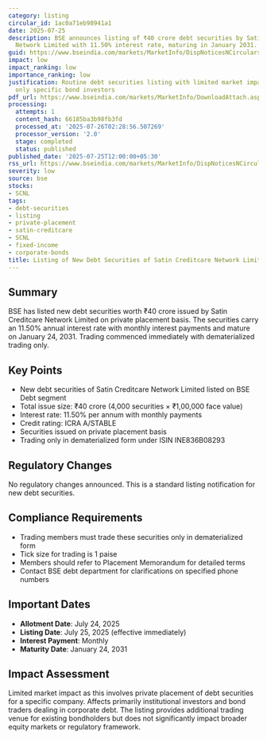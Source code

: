 ```yaml
---
category: listing
circular_id: 1ac0a71eb98941a1
date: 2025-07-25
description: BSE announces listing of ₹40 crore debt securities by Satin Creditcare
  Network Limited with 11.50% interest rate, maturing in January 2031.
guid: https://www.bseindia.com/markets/MarketInfo/DispNoticesNCirculars.aspx?Noticeid={78E99894-FBB7-4E23-A267-3FCA09D3D053}&noticeno=20250725-29&dt=07/25/2025&icount=29&totcount=69&flag=0
impact: low
impact_ranking: low
importance_ranking: low
justification: Routine debt securities listing with limited market impact, affecting
  only specific bond investors
pdf_url: https://www.bseindia.com/markets/MarketInfo/DownloadAttach.aspx?id=20250725-29&attachedId=
processing:
  attempts: 1
  content_hash: 66185ba3b98fb3fd
  processed_at: '2025-07-26T02:28:56.507269'
  processor_version: '2.0'
  stage: completed
  status: published
published_date: '2025-07-25T12:00:00+05:30'
rss_url: https://www.bseindia.com/markets/MarketInfo/DispNoticesNCirculars.aspx?Noticeid={78E99894-FBB7-4E23-A267-3FCA09D3D053}&noticeno=20250725-29&dt=07/25/2025&icount=29&totcount=69&flag=0
severity: low
source: bse
stocks:
- SCNL
tags:
- debt-securities
- listing
- private-placement
- satin-creditcare
- SCNL
- fixed-income
- corporate-bonds
title: Listing of New Debt Securities of Satin Creditcare Network Limited
---
```


## Summary

BSE has listed new debt securities worth ₹40 crore issued by Satin Creditcare Network Limited on private placement basis. The securities carry an 11.50% annual interest rate with monthly interest payments and mature on January 24, 2031. Trading commenced immediately with dematerialized trading only.

## Key Points

- New debt securities of Satin Creditcare Network Limited listed on BSE Debt segment
- Total issue size: ₹40 crore (4,000 securities × ₹1,00,000 face value)
- Interest rate: 11.50% per annum with monthly payments
- Credit rating: ICRA A/STABLE
- Securities issued on private placement basis
- Trading only in dematerialized form under ISIN INE836B08293

## Regulatory Changes

No regulatory changes announced. This is a standard listing notification for new debt securities.

## Compliance Requirements

- Trading members must trade these securities only in dematerialized form
- Tick size for trading is 1 paise
- Members should refer to Placement Memorandum for detailed terms
- Contact BSE debt department for clarifications on specified phone numbers

## Important Dates

- **Allotment Date**: July 24, 2025
- **Listing Date**: July 25, 2025 (effective immediately)
- **Interest Payment**: Monthly
- **Maturity Date**: January 24, 2031

## Impact Assessment

Limited market impact as this involves private placement of debt securities for a specific company. Affects primarily institutional investors and bond traders dealing in corporate debt. The listing provides additional trading venue for existing bondholders but does not significantly impact broader equity markets or regulatory framework.